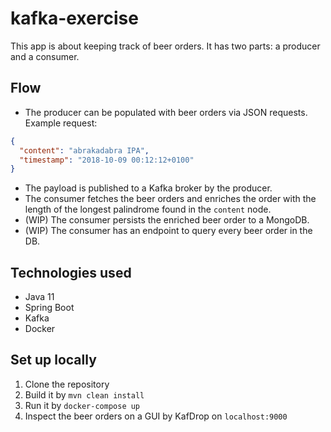 # kafka-exercise
This app is about keeping track of beer orders. It has two parts: a producer and a consumer.

## Flow
- The producer can be populated with beer orders via JSON requests. Example request:
```json
{
  "content": "abrakadabra IPA",
  "timestamp": "2018-10-09 00:12:12+0100"
}
```
- The payload is published to a Kafka broker by the producer.
- The consumer fetches the beer orders and enriches the order with the length of the longest palindrome found in the ```content``` node.
- (WIP) The consumer persists the enriched beer order to a MongoDB.
- (WIP) The consumer has an endpoint to query every beer order in the DB.

## Technologies used
- Java 11
- Spring Boot
- Kafka
- Docker

## Set up locally
1. Clone the repository
2. Build it by ```mvn clean install```
3. Run it by ```docker-compose up```
4. Inspect the beer orders on a GUI by KafDrop on ```localhost:9000```

